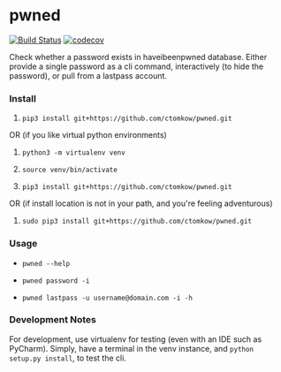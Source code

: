 # pwned
[![Build Status](https://travis-ci.org/ctomkow/pwned.svg?branch=master)](https://travis-ci.org/ctomkow/pwned)
[![codecov](https://codecov.io/gh/ctomkow/pwned/branch/master/graph/badge.svg)](https://codecov.io/gh/ctomkow/pwned/)

Check whether a password exists in haveibeenpwned database. Either provide a single password as a cli command, interactively (to hide the password), or pull from a lastpass account.

### Install

1. `pip3 install git+https://github.com/ctomkow/pwned.git`

OR (if you like virtual python environments)

1. `python3 -m virtualenv venv`

2. `source venv/bin/activate`

3. `pip3 install git+https://github.com/ctomkow/pwned.git`

OR (if install location is not in your path, and you're feeling adventurous)

1. `sudo pip3 install git+https://github.com/ctomkow/pwned.git`


### Usage

* `pwned --help`

* `pwned password -i`

* `pwned lastpass -u username@domain.com -i -h`


### Development Notes

For development, use virtualenv for testing (even with an IDE such as PyCharm).
Simply, have a terminal in the venv instance, and `python setup.py install`, to test the cli.



